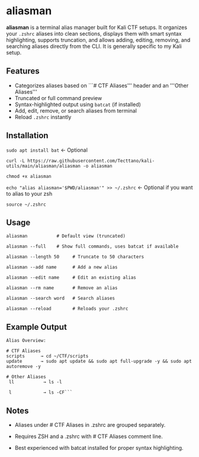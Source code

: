 # aliasman

**aliasman** is a terminal alias manager built for Kali CTF setups. It organizes your `.zshrc` aliases into clean sections, displays them with smart syntax highlighting, supports truncation, and allows adding, editing, removing, and searching aliases directly from the CLI. It is generally specific to my Kali setup.

## Features
- Categorizes aliases based on ```# CTF Aliases''' header and an '''Other Aliases'''
- Truncated or full command preview
- Syntax-highlighted output using `batcat` (if installed)
- Add, edit, remove, or search aliases from terminal
- Reload `.zshrc` instantly

## Installation
```sudo apt install bat``` <- Optional

```curl -L https://raw.githubusercontent.com/Tecttano/kali-utils/main/aliasman/aliasman -o aliasman```

```chmod +x aliasman```

```echo "alias aliasman='$PWD/aliasman'" >> ~/.zshrc``` <- Optional if you want to alias to your zsh

```source ~/.zshrc```

## Usage 
```aliasman           # Default view (truncated)```

```aliasman --full    # Show full commands, uses batcat if available```

```aliasman --length 50     # Truncate to 50 characters```

```aliasman --add name      # Add a new alias```

```aliasman --edit name     # Edit an existing alias```

```aliasman --rm name       # Remove an alias```

```aliasman --search word   # Search aliases```

```aliasman --reload        # Reloads your .zshrc```

## Example Output
```
Alias Overview:

# CTF Aliases
scripts      → cd ~/CTF/scripts
update       → sudo apt update && sudo apt full-upgrade -y && sudo apt autoremove -y

# Other Aliases
 ll           → ls -l
 
 l            → ls -CF```
```
## Notes
- Aliases under # CTF Aliases in .zshrc are grouped separately.

- Requires ZSH and a .zshrc with # CTF Aliases comment line.

- Best experienced with batcat installed for proper syntax highlighting.
